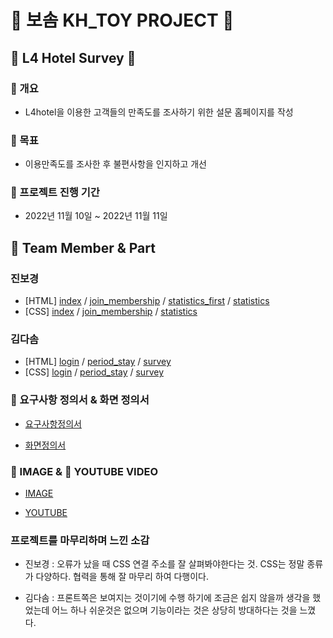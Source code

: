 # 💜 보솜 KH_TOY PROJECT 💜

## 🏨 L4 Hotel Survey 🏨

### 🌺 개요

- L4hotel을 이용한 고객들의 만족도를 조사하기 위한 설문 홈페이지를 작성

### 🌷 목표

- 이용만족도를 조사한 후 불편사항을 인지하고 개선

### 🍒 프로젝트 진행 기간

- 2022년 11월 10일 ~ 2022년 11월 11일

## 🍇 Team Member & Part

### 진보경

- [HTML] [index](./docs/index.html) / [join_membership](./docs/HTMLs/join_membership.html) / [statistics_first](/docs/HTMLs/statistic_first.html) / [statistics](./docs/HTMLs/statistics.html)
- [CSS] [index](./docs/CSSs/index.css) / [join_membership](./docs/CSSs/join_membership.css) / [statistics](./docs/CSSs/statistics.css)

### 김다솜

- [HTML] [login](./docs/HTMLs/login.html) / [period_stay](./docs/HTMLs/period_stay.html) / [survey](./docs/HTMLs/survey.html)
- [CSS] [login](./docs/CSSs/login.css) / [period_stay](./docs/CSSs/period_stay.css) / [survey](./docs/CSSs/survey.css)

### 🍰 요구사항 정의서 & 화면 정의서

- [요구사항정의서](./docs/refers/bosom_demand.png)

- [화면정의서](./docs/refers/bosom_Wireframe.pdf)

### 🙈 IMAGE & 🙉 YOUTUBE VIDEO

- [IMAGE](./docs/refers/L4HOTEL_Home.png)

- [YOUTUBE](https://youtu.be/475CGT6pGx0)

### 프로젝트를 마무리하며 느낀 소감

- 진보경 : 오류가 났을 때 CSS 연결 주소를 잘 살펴봐야한다는 것. CSS는 정말 종류가 다양하다. 협력을 통해 잘 마무리 하여 다행이다.

- 김다솜 : 프론트쪽은 보여지는 것이기에 수행 하기에 조금은 쉽지 않을까 생각을 했었는데 어느 하나 쉬운것은 없으며 기능이라는 것은 상당히 방대하다는 것을 느꼈다.
